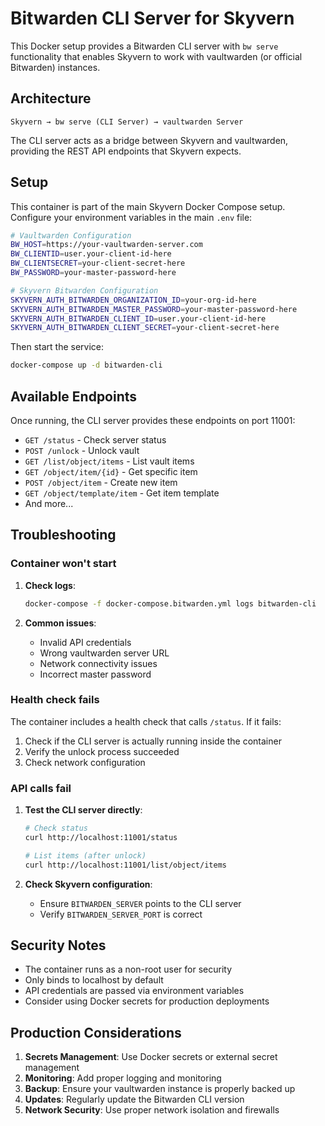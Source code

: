 # Bitwarden CLI Server for Skyvern

This Docker setup provides a Bitwarden CLI server with `bw serve` functionality that enables Skyvern to work with vaultwarden (or official Bitwarden) instances.

## Architecture

```text
Skyvern → bw serve (CLI Server) → vaultwarden Server
```

The CLI server acts as a bridge between Skyvern and vaultwarden, providing the REST API endpoints that Skyvern expects.

## Setup

This container is part of the main Skyvern Docker Compose setup. Configure your environment variables in the main `.env` file:

```bash
# Vaultwarden Configuration
BW_HOST=https://your-vaultwarden-server.com
BW_CLIENTID=user.your-client-id-here
BW_CLIENTSECRET=your-client-secret-here
BW_PASSWORD=your-master-password-here

# Skyvern Bitwarden Configuration
SKYVERN_AUTH_BITWARDEN_ORGANIZATION_ID=your-org-id-here
SKYVERN_AUTH_BITWARDEN_MASTER_PASSWORD=your-master-password-here
SKYVERN_AUTH_BITWARDEN_CLIENT_ID=user.your-client-id-here
SKYVERN_AUTH_BITWARDEN_CLIENT_SECRET=your-client-secret-here
```

Then start the service:

```bash
docker-compose up -d bitwarden-cli
```

## Available Endpoints

Once running, the CLI server provides these endpoints on port 11001:

- `GET /status` - Check server status
- `POST /unlock` - Unlock vault
- `GET /list/object/items` - List vault items
- `GET /object/item/{id}` - Get specific item
- `POST /object/item` - Create new item
- `GET /object/template/item` - Get item template
- And more...

## Troubleshooting

### Container won't start

1. **Check logs**:
   ```bash
   docker-compose -f docker-compose.bitwarden.yml logs bitwarden-cli
   ```

2. **Common issues**:
   - Invalid API credentials
   - Wrong vaultwarden server URL
   - Network connectivity issues
   - Incorrect master password

### Health check fails

The container includes a health check that calls `/status`. If it fails:

1. Check if the CLI server is actually running inside the container
2. Verify the unlock process succeeded
3. Check network configuration

### API calls fail

1. **Test the CLI server directly**:
   ```bash
   # Check status
   curl http://localhost:11001/status

   # List items (after unlock)
   curl http://localhost:11001/list/object/items
   ```

2. **Check Skyvern configuration**:
   - Ensure `BITWARDEN_SERVER` points to the CLI server
   - Verify `BITWARDEN_SERVER_PORT` is correct

## Security Notes

- The container runs as a non-root user for security
- Only binds to localhost by default
- API credentials are passed via environment variables
- Consider using Docker secrets for production deployments

## Production Considerations

1. **Secrets Management**: Use Docker secrets or external secret management
2. **Monitoring**: Add proper logging and monitoring
3. **Backup**: Ensure your vaultwarden instance is properly backed up
4. **Updates**: Regularly update the Bitwarden CLI version
5. **Network Security**: Use proper network isolation and firewalls